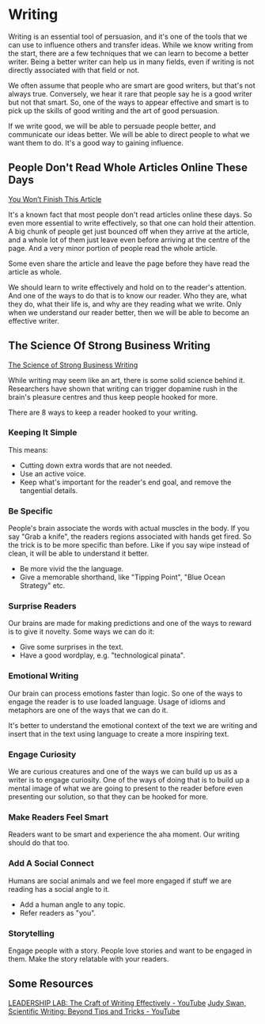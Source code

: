 # Writing

Writing is an essential tool of persuasion, and it's one of the tools that we can use to influence others and transfer ideas. While we know writing from the start, there are a few techniques that we can learn to become a better writer. Being a better writer can help us in many fields, even if writing is not directly associated with that field or not.

We often assume that people who are smart are good writers, but that's not always true. Conversely, we hear it rare that people say he is a good writer but not that smart. So, one of the ways to appear effective and smart is to pick up the skills of good writing and the art of good persuasion. 

If we write good, we will be able to persuade people better, and communicate our ideas better. We will be able to direct people to what we want them to do. It's a good way to gaining influence. 

## People Don't Read Whole Articles Online These Days

[You Won’t Finish This Article](https://slate.com/technology/2013/06/how-people-read-online-why-you-wont-finish-this-article.html)

It's a known fact that most people don't read articles online these days. So even more essential to write effectively, so that one can hold their attention. A big chunk of people get just bounced off when they arrive at the article, and a whole lot of them just leave even before arriving at the centre of the page. And a very minor portion of people read the whole article. 

Some even share the article and leave the page before they have read the article as whole. 

We should learn to write effectively and hold on to the reader's attention. And one of the ways to do that is to know our reader. Who they are, what they do, what their life is, and why are they reading what we write. Only when we understand our reader better, then we will be able to become an effective writer. 

## The Science Of Strong Business Writing

[The Science of Strong Business Writing](https://hbr.org/2021/07/the-science-of-strong-business-writing)

While writing may seem like an art, there is some solid science behind it. Researchers have shown that writing can trigger dopamine rush in the brain's pleasure centres and thus keep people hooked for more. 

There are 8 ways to keep a reader hooked to your writing. 

### Keeping It Simple

This means:

* Cutting down extra words that are not needed. 
* Use an active voice. 
* Keep what's important for the reader's end goal, and remove the tangential details. 

### Be Specific

People's brain associate the words with actual muscles in the body. If you say "Grab a knife", the readers regions associated with hands get fired. So the trick is to be more specific than before. Like if you say wipe instead of clean, it will be able to understand it better. 

* Be more vivid the the language. 
* Give a memorable shorthand, like "Tipping Point", "Blue Ocean Strategy" etc. 

### Surprise Readers

Our brains are made for making predictions and one of the ways to reward is to give it novelty. Some ways we can do it:

* Give some surprises in the text. 
* Have a good wordplay, e.g. "technological pinata".

### Emotional Writing

Our brain can process emotions faster than logic. So one of the ways to engage the reader is to use loaded language. Usage of idioms and metaphors are one of the ways that we can do it. 

It's better to understand the emotional context of the text we are writing and insert that in the text using language to create a more inspiring text. 

### Engage Curiosity

We are curious creatures and one of the ways we can build up us as a writer is to engage curiosity. One of the ways of doing that is to build up a mental image of what we are going to present to the reader before even presenting our solution, so that they can be hooked for more. 

### Make Readers Feel Smart

Readers want to be smart and experience the aha moment. Our writing should do that too. 

### Add A Social Connect

Humans are social animals and we feel more engaged if stuff we are reading has a social angle to it. 

* Add a human angle to any topic.
* Refer readers as "you".

### Storytelling

Engage people with a story. People love stories and want to be engaged in them. Make the story relatable with your readers. 

## Some Resources

[LEADERSHIP LAB: The Craft of Writing Effectively - YouTube](https://www.youtube.com/watch?v=vtIzMaLkCaM)
[Judy Swan, Scientific Writing: Beyond Tips and Tricks - YouTube](https://www.youtube.com/watch?v=jLPCdDp_LE0)

